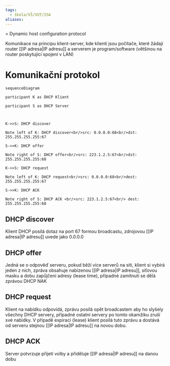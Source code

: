 ```yaml
---
tags:
  - škola/VŠ/VUT/ISA
aliases:
---
```

= Dynamic host configuration protocol

Komunikace na principu klient-server, kde klienti jsou počítače, které žádají router [[IP adresa|IP adresu]] a serverem je program/software (většinou na router poskytující spojení v LAN)

# Komunikační protokol

```mermaid
sequenceDiagram

participant K as DHCP Klient

participant S as DHCP Server

  

K->>S: DHCP discover

Note left of K: DHCP discover<br/>src: 0.0.0.0:68<br/>dst: 255.255.255.255:67

S->>K: DHCP offer

Note right of S: DHCP offer<br/>src: 223.1.2.5:67<br/>dst: 255.255.255.255:68

K->>S: DHCP request

Note left of K: DHCP request<br/>src: 0.0.0.0:68<br/>dest: 255.255.255.255:67

S->>K: DHCP ACK

Note right of S: DHCP ACK <br/>src: 223.1.2.5:67<br/> dest: 255.255.255.255:68
```

## DHCP discover
Klient DHCP posílá dotaz na port 67 formou broadcastu, zdrojovou [[IP adresa|IP adresu]] uvede jako 0.0.0.0

## DHCP offer
Jedná se o odpověď serveru, pokud běží více serverů na síti, klient si vybírá jeden z nich, zpráva obsahuje nabízenou [[IP adresa|IP adresu]], síťovou masku a dobu zapůjčení adresy (lease time), případné zamítnutí se dělá zprávou DHCP NAK

## DHCP request
Klient na nabídku odpovídá, zprávu posílá opět broadcastem aby ho slyšely všechny DHCP servery, případné ostatní servery po tomto okamžiku zruší své nabídky. V případě expiraci (lease) klient posílá tuto zprávu a dostává od serveru stejnou [[IP adresa|IP adresu]] na novou dobu.

## DHCP ACK
Server potvrzuje přijetí volby a přiděluje [[IP adresa|IP adresu]] na danou dobu